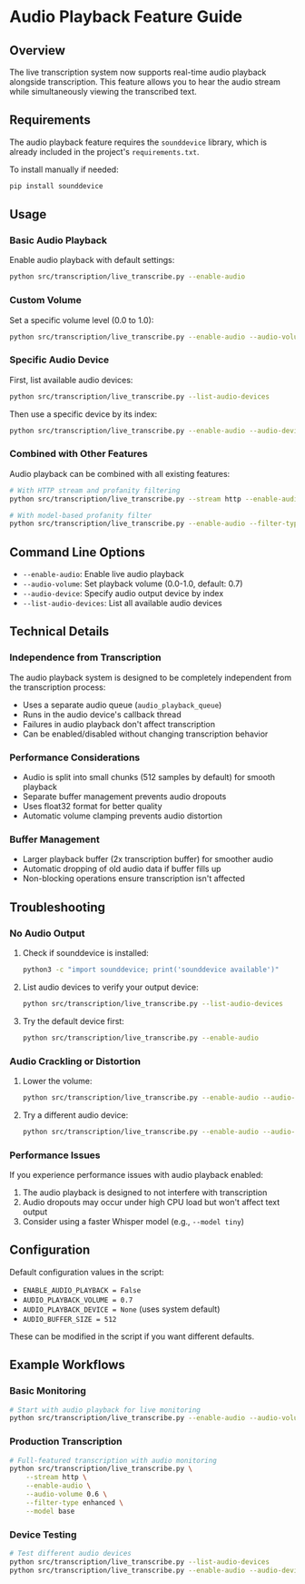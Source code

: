 # Audio Playback Feature Guide

## Overview

The live transcription system now supports real-time audio playback alongside transcription. This feature allows you to hear the audio stream while simultaneously viewing the transcribed text.

## Requirements

The audio playback feature requires the `sounddevice` library, which is already included in the project's `requirements.txt`.

To install manually if needed:
```bash
pip install sounddevice
```

## Usage

### Basic Audio Playback

Enable audio playback with default settings:
```bash
python src/transcription/live_transcribe.py --enable-audio
```

### Custom Volume

Set a specific volume level (0.0 to 1.0):
```bash
python src/transcription/live_transcribe.py --enable-audio --audio-volume 0.5
```

### Specific Audio Device

First, list available audio devices:
```bash
python src/transcription/live_transcribe.py --list-audio-devices
```

Then use a specific device by its index:
```bash
python src/transcription/live_transcribe.py --enable-audio --audio-device 2
```

### Combined with Other Features

Audio playback can be combined with all existing features:
```bash
# With HTTP stream and profanity filtering
python src/transcription/live_transcribe.py --stream http --enable-audio --audio-volume 0.7

# With model-based profanity filter
python src/transcription/live_transcribe.py --enable-audio --filter-type model --audio-volume 0.6
```

## Command Line Options

- `--enable-audio`: Enable live audio playback
- `--audio-volume`: Set playback volume (0.0-1.0, default: 0.7)
- `--audio-device`: Specify audio output device by index
- `--list-audio-devices`: List all available audio devices

## Technical Details

### Independence from Transcription

The audio playback system is designed to be completely independent from the transcription process:

- Uses a separate audio queue (`audio_playback_queue`)
- Runs in the audio device's callback thread
- Failures in audio playback don't affect transcription
- Can be enabled/disabled without changing transcription behavior

### Performance Considerations

- Audio is split into small chunks (512 samples by default) for smooth playback
- Separate buffer management prevents audio dropouts
- Uses float32 format for better quality
- Automatic volume clamping prevents audio distortion

### Buffer Management

- Larger playback buffer (2x transcription buffer) for smoother audio
- Automatic dropping of old audio data if buffer fills up
- Non-blocking operations ensure transcription isn't affected

## Troubleshooting

### No Audio Output

1. Check if sounddevice is installed:
   ```bash
   python3 -c "import sounddevice; print('sounddevice available')"
   ```

2. List audio devices to verify your output device:
   ```bash
   python src/transcription/live_transcribe.py --list-audio-devices
   ```

3. Try the default device first:
   ```bash
   python src/transcription/live_transcribe.py --enable-audio
   ```

### Audio Crackling or Distortion

1. Lower the volume:
   ```bash
   python src/transcription/live_transcribe.py --enable-audio --audio-volume 0.3
   ```

2. Try a different audio device:
   ```bash
   python src/transcription/live_transcribe.py --enable-audio --audio-device 1
   ```

### Performance Issues

If you experience performance issues with audio playback enabled:

1. The audio playback is designed to not interfere with transcription
2. Audio dropouts may occur under high CPU load but won't affect text output
3. Consider using a faster Whisper model (e.g., `--model tiny`)

## Configuration

Default configuration values in the script:
- `ENABLE_AUDIO_PLAYBACK = False`
- `AUDIO_PLAYBACK_VOLUME = 0.7`
- `AUDIO_PLAYBACK_DEVICE = None` (uses system default)
- `AUDIO_BUFFER_SIZE = 512`

These can be modified in the script if you want different defaults.

## Example Workflows

### Basic Monitoring
```bash
# Start with audio playback for live monitoring
python src/transcription/live_transcribe.py --enable-audio --audio-volume 0.5
```

### Production Transcription
```bash
# Full-featured transcription with audio monitoring
python src/transcription/live_transcribe.py \
    --stream http \
    --enable-audio \
    --audio-volume 0.6 \
    --filter-type enhanced \
    --model base
```

### Device Testing
```bash
# Test different audio devices
python src/transcription/live_transcribe.py --list-audio-devices
python src/transcription/live_transcribe.py --enable-audio --audio-device 2 --audio-volume 0.8
```
